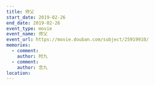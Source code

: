 ```yaml
---
title: 师父
start_date: 2019-02-26
end_date: 2019-02-26
event_type: movie
event_name: 师父
event_url: https://movie.douban.com/subject/25919910/
memories:
  - comment: 
    author: 时九
  - comment: 
    author: 念九  
location: 
---
```

